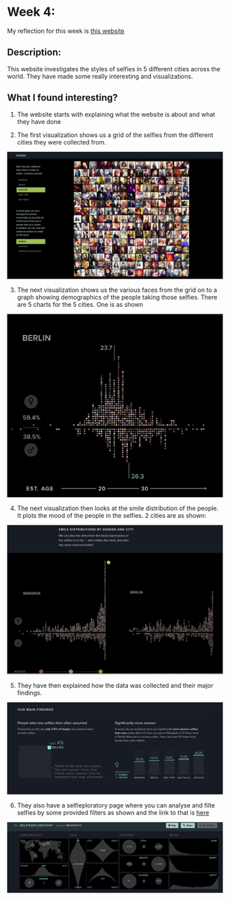 # Week 4:

My reflection for this week is [this website](http://selfiecity.net/)

## Description:

This website investigates the styles of selfies in 5 different cities across the world. They have made some really interesting and visualizations.

## What I found interesting?

1. The website starts with explaining what the website is about and what they have done

2. The first visualization shows us a grid of the selfies from the different cities they were collected from. 

![Alt Text](Week4/p1.PNG)

3. The next visualization shows us the various faces from the grid on to a graph showing demographics of the people taking those selfies. There are 5 charts for the 5 cities. One is as shown

![Alt Text](Week4/p2.PNG)

4. The next visualization then looks at the smile distribution of the people. It plots the mood of the people in the selfies. 2 cities are as shown:

![Alt Text](Week4/p3.PNG)

5. They have then explained how the data was collected and their major findings.

![Alt Text](Week4/p4.PNG)

6. They also have a selfieploratory page where you can analyse and filte selfies by some provided filters as shown and the link to that is [here](http://selfiecity.net/selfiexploratory/)

![Alt Text](Week4/p5.PNG)
